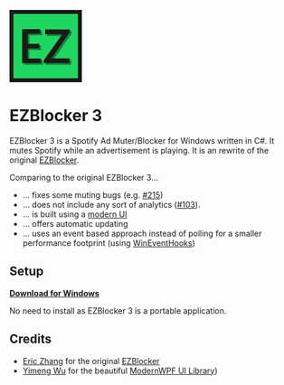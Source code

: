 ![icon](https://github.com/OpenByteDev/EZBlocker3/blob/master/EZBlocker3/Icon/Icon128.png)
# EZBlocker 3

EZBlocker 3 is a Spotify Ad Muter/Blocker for Windows written in C#.
It mutes Spotify while an advertisement is playing.
It is an rewrite of the original [EZBlocker](https://github.com/Xeroday/Spotify-Ad-Blocker).

Comparing to the original EZBlocker 3...
- ... fixes some muting bugs (e.g. [#215](https://github.com/Xeroday/Spotify-Ad-Blocker/pull/215))
- ... does not include any sort of analytics ([#103](https://github.com/Xeroday/Spotify-Ad-Blocker/issues/103)).
- ... is built using a [modern UI](https://github.com/Kinnara/ModernWpf)
- ... offers automatic updating
- ... uses an event based approach instead of polling for a smaller performance footprint (using [WinEventHooks](https://docs.microsoft.com/en-us/windows/win32/api/winuser/nf-winuser-setwineventhook))

## Setup

**[Download for Windows](https://github.com/OpenByteDev/EZBlocker3/releases/download/0.4.0.0/EZBlocker3_v0.4.0.0.zip)**

No need to install as EZBlocker 3 is a portable application.

## Credits

- [Eric Zhang](https://github.com/Xeroday) for the original [EZBlocker](https://github.com/Xeroday/Spotify-Ad-Blocker)
- [Yimeng Wu](https://github.com/Kinnara) for the beautiful [ModernWPF UI Library](https://github.com/Kinnara/ModernWpf))
